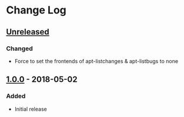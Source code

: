 # Change Log #

## [Unreleased] ##

### Changed ###

  - Force to set the frontends of apt-listchanges & apt-listbugs to none

## [1.0.0] - 2018-05-02 ##

### Added ###

  - Initial release

[Unreleased]: https://github.com/dochang/ansible-role-bootstrap/compare/1.0.0...HEAD
[1.0.0]: https://github.com/dochang/ansible-role-bootstrap/commits/1.0.0
